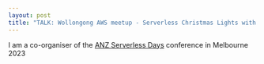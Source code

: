 ```yaml
---
layout: post
title: "TALK: Wollongong AWS meetup - Serverless Christmas Lights with AWS, SST and Svelte"
---
```


I am a co-organiser of the [ANZ Serverless Days](https://anz.serverlessdays.io/) conference in Melbourne 2023